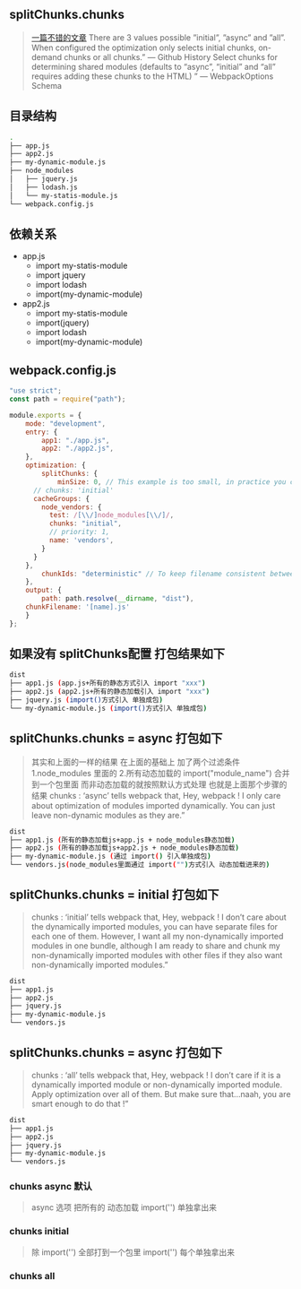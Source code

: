 
## splitChunks.chunks
> [一篇不错的文章](https://medium.com/dailyjs/webpack-4-splitchunks-plugin-d9fbbe091fd0) 
> There are 3 values possible ”initial”, ”async” and ”all”. When configured the optimization only selects initial chunks, on-demand chunks or all chunks.” — Github History
> Select chunks for determining shared modules (defaults to “async”, “initial” and “all” requires adding these chunks to the HTML) ”
— WebpackOptions Schema

## 目录结构
```bash
.
├── app.js
├── app2.js
├── my-dynamic-module.js
├── node_modules
│   ├── jquery.js
│   ├── lodash.js
│   └── my-statis-module.js
└── webpack.config.js
```
## 依赖关系
- app.js
    - import my-statis-module
    - import jquery
    - import lodash 
    - import(my-dynamic-module)
- app2.js
    - import my-statis-module
    - import(jquery)
    - import lodash 
    - import(my-dynamic-module)

## webpack.config.js
```js
"use strict";
const path = require("path");

module.exports = {
	mode: "development",
	entry: {
		app1: "./app.js",
		app2: "./app2.js",
	},
	optimization: {
		splitChunks: {
			minSize: 0, // This example is too small, in practice you can use the defaults
      // chunks: 'initial'
      cacheGroups: {
        node_vendors: {
          test: /[\\/]node_modules[\\/]/,
          chunks: "initial",
          // priority: 1,
          name: 'vendors',
        }
      }
    },
		chunkIds: "deterministic" // To keep filename consistent between different modes (for example building only)
	},
	output: {
		path: path.resolve(__dirname, "dist"),
    chunkFilename: '[name].js'
	}
};

```

## 如果没有 splitChunks配置 打包结果如下 
```bash
dist
├── app1.js (app.js+所有的静态方式引入 import "xxx")
├── app2.js (app2.js+所有的静态加载引入 import "xxx")
├── jquery.js (import()方式引入 单独成包)
└── my-dynamic-module.js (import()方式引入 单独成包)
```
## splitChunks.chunks = async 打包如下
> 其实和上面的一样的结果 在上面的基础上 
> 加了两个过滤条件 
> 1.node_modules 里面的
> 2.所有动态加载的 import("module_name")
> 合并到一个包里面 而非动态加载的就按照默认方式处理 也就是上面那个步骤的结果
>chunks : ‘async’ tells webpack that,
>Hey, webpack ! I only care about optimization of modules imported dynamically. You can just leave non-dynamic modules as they are.”
```bash
dist
├── app1.js (所有的静态加载js+app.js + node_modules静态加载)
├── app2.js (所有的静态加载js+app2.js + node_modules静态加载)
├── my-dynamic-module.js (通过 import() 引入单独成包)
└── vendors.js(node_modules里面通过 import("")方式引入 动态加载进来的)
```

## splitChunks.chunks = initial 打包如下
> chunks : ‘initial’ tells webpack that,
> Hey, webpack ! I don’t care about the dynamically imported modules, you can have separate files for each one of them. However, I want all my non-dynamically imported modules in one bundle, although I am ready to share and chunk my non-dynamically imported modules with other files if they also want non-dynamically imported modules.”
```bash
dist
├── app1.js
├── app2.js
├── jquery.js
├── my-dynamic-module.js
└── vendors.js
```

## splitChunks.chunks = async 打包如下
> chunks : ‘all’ tells webpack that,
> Hey, webpack ! I don’t care if it is a dynamically imported module or non-dynamically imported module. Apply optimization over all of them. But make sure that…naah, you are smart enough to do that !”
```bash
dist
├── app1.js
├── app2.js
├── jquery.js
├── my-dynamic-module.js
└── vendors.js
```
### chunks async 默认
> async 选项
> 把所有的 动态加载 import('') 单独拿出来


### chunks initial
> 除 import('') 全部打到一个包里
> import('') 每个单独拿出来

### chunks all

